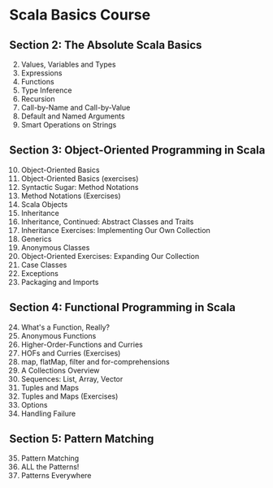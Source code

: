 # Scala Basics Course

## Section 2: The Absolute Scala Basics

2. Values, Variables and Types
3. Expressions
4. Functions
5. Type Inference
6. Recursion
7. Call-by-Name and Call-by-Value
8. Default and Named Arguments
9. Smart Operations on Strings

## Section 3: Object-Oriented Programming in Scala

10. Object-Oriented Basics
11. Object-Oriented Basics (exercises)
12. Syntactic Sugar: Method Notations
13. Method Notations (Exercises)
14. Scala Objects
15. Inheritance
16. Inheritance, Continued: Abstract Classes and Traits
17. Inheritance Exercises: Implementing Our Own Collection
18. Generics
19. Anonymous Classes
20. Object-Oriented Exercises: Expanding Our Collection
21. Case Classes
22. Exceptions
23. Packaging and Imports

## Section 4: Functional Programming in Scala
24. What's a Function, Really?
25. Anonymous Functions
26. Higher-Order-Functions and Curries
27. HOFs and Curries (Exercises)
28. map, flatMap, filter and for-comprehensions
29. A Collections Overview
30. Sequences: List, Array, Vector
31. Tuples and Maps
32. Tuples and Maps (Exercises)
33. Options
34. Handling Failure

## Section 5: Pattern Matching
35. Pattern Matching
36. ALL the Patterns!
37. Patterns Everywhere
